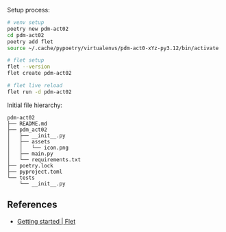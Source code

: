 Setup process:

```sh
# venv setup
poetry new pdm-act02
cd pdm-act02
poetry add flet
source ~/.cache/pypoetry/virtualenvs/pdm-act0-xYz-py3.12/bin/activate

# flet setup
flet --version
flet create pdm-act02

# flet live reload
flet run -d pdm-act02
```

Initial file hierarchy:

```
pdm-act02
├── README.md
├── pdm_act02
│   ├── __init__.py
│   ├── assets
│   │   └── icon.png
│   ├── main.py
│   └── requirements.txt
├── poetry.lock
├── pyproject.toml
└── tests
    └── __init__.py
```

## References
- [Getting started | Flet](https://flet.dev/docs/getting-started/)

